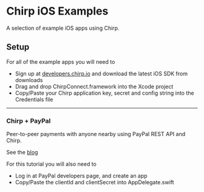# Chirp iOS Examples

A selection of example iOS apps using Chirp.

## Setup

For all of the example apps you will need to

- Sign up at [developers.chirp.io](https://developers.chirp.io) and download the latest iOS SDK from downloads
- Drag and drop ChirpConnect.framework into the Xcode project
- Copy/Paste your Chirp application key, secret and config string into the Credentials file

----

### Chirp + PayPal

Peer-to-peer payments with anyone nearby using PayPal REST API and Chirp.

See the [blog](https://blog.chirp.io/chirp-paypal-6e8e02c1d67f)

For this tutorial you will also need to

- Log in at PayPal developers page, and create an app
- Copy/Paste the clientId and clientSecret into AppDelegate.swift
